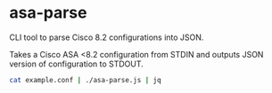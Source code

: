 # asa-parse
CLI tool to parse Cisco 8.2 configurations into JSON.

Takes a Cisco ASA <8.2 configuration from STDIN and outputs JSON version of configuration to STDOUT.

```sh
cat example.conf | ./asa-parse.js | jq
```
